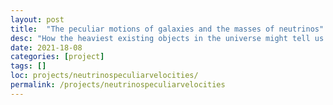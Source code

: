```yaml
---
layout: post
title:  "The peculiar motions of galaxies and the masses of neutrinos"
desc: "How the heaviest existing objects in the universe might tell us about the masses of one of the lightest particles in the Standard Model"
date: 2021-18-08
categories: [project]
tags: []
loc: projects/neutrinospeculiarvelocities/
permalink: /projects/neutrinospeculiarvelocities
---
```

